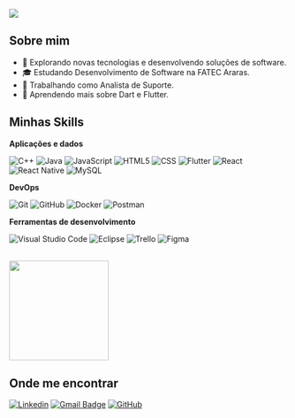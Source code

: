 ![](https://komarev.com/ghpvc/?username=mvitoriasuz&color=006bed)

## Sobre mim

- 🤔 Explorando novas tecnologias e desenvolvendo soluções de software.
- 🎓 Estudando Desenvolvimento de Software na FATEC Araras.
- 💼 Trabalhando como Analista de Suporte.
- 🌱 Aprendendo mais sobre Dart e Flutter.

## Minhas Skills

**Aplicações e dados**

![C++](https://img.shields.io/badge/-C++-333333?style=flat&logo=C%2B%2B&logoColor=00599C)
![Java](https://img.shields.io/badge/-Java-333333?style=flat&logo=Java&logoColor=007396)
![JavaScript](https://img.shields.io/badge/-JavaScript-333333?style=flat&logo=javascript)
![HTML5](https://img.shields.io/badge/-HTML5-333333?style=flat&logo=HTML5)
![CSS](https://img.shields.io/badge/-CSS-333333?style=flat&logo=CSS3&logoColor=1572B6)
![Flutter](https://img.shields.io/badge/-Flutter-333333?style=flat&logo=Flutter)
![React](https://img.shields.io/badge/-React-333333?style=flat&logo=react)
![React Native](https://img.shields.io/badge/-React%20Native-333333?style=flat&logo=react)
![MySQL](https://img.shields.io/badge/-MySQL-333333?style=flat&logo=mysql)

**DevOps**

![Git](https://img.shields.io/badge/-Git-333333?style=flat&logo=git)
![GitHub](https://img.shields.io/badge/-GitHub-333333?style=flat&logo=github)
![Docker](https://img.shields.io/badge/-Docker-333333?style=flat&logo=docker)
![Postman](https://img.shields.io/badge/-Postman-333333?style=flat&logo=postman)

**Ferramentas de desenvolvimento**

![Visual Studio Code](https://img.shields.io/badge/-Visual%20Studio%20Code-333333?style=flat&logo=visual-studio-code&logoColor=007ACC)
![Eclipse](https://img.shields.io/badge/-Eclipse-333333?style=flat&logo=eclipse-ide&logoColor=2C2255)
![Trello](https://img.shields.io/badge/-Trello-333333?style=flat&logo=trello&logoColor=007ACC)
![Figma](https://img.shields.io/badge/-Figma-333333?style=flat&logo=figma&logoColor=007ACC)

<br/>

<a href="https://github.com/mvitoriasuz)" title="Perfil Mavi">
  <img height="180em" src="https://github-readme-stats.vercel.app/api?username=mvitoriasuz&theme=dracula&show_icons=true" />
</a>

## Onde me encontrar

[![Linkedin](https://img.shields.io/badge/-Maria_Suzarth-blue?style=flat-square&logo=Linkedin&logoColor=white&link=https://www.linkedin.com/in/maria-suzarth/)](https://www.linkedin.com/in/maria-suzarth/)
[![Gmail Badge](https://img.shields.io/badge/-Entre_em_Contato_comigo-006bed?style=flat-square&logo=Gmail&logoColor=white&link=mailto:maria.suzarth@hotmail.com)](mailto:maria.suzarth@hotmail.com)
[![GitHub](https://img.shields.io/github/followers/mvitoriasuz?label=follow&style=social)]([https://github.com/mvitoriasuz)
